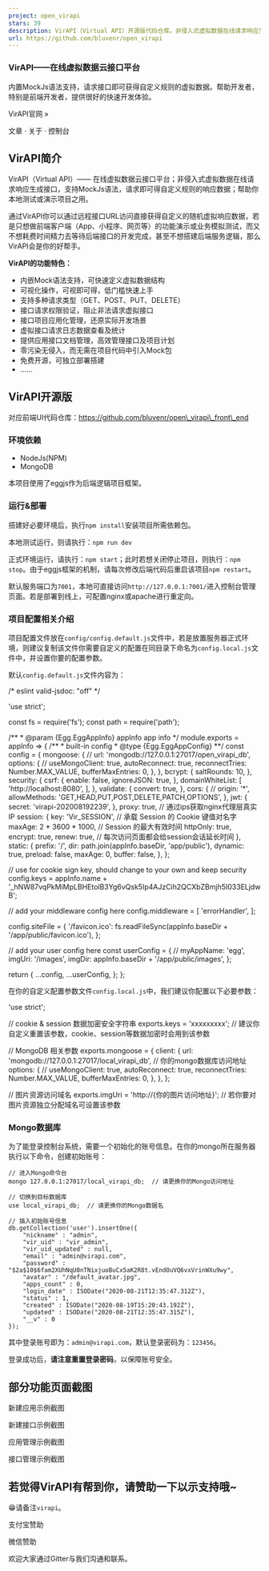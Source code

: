 ```yaml
---
project: open_virapi
stars: 39
description: VirAPI（Virtual API）开源版代码仓库。非侵入式虚拟数据在线请求响应生成接口，支持MockJs语法，请求即可得自定义规则的响应数据。帮助开发者，特别是前端开发者，提供很好的快速开发体验。在线服务请访问：http://virapi.com/
url: https://github.com/bluvenr/open_virapi
---
```


### VirAPI——在线虚拟数据云接口平台

内置MockJs语法支持，请求接口即可获得自定义规则的虚拟数据。帮助开发者，特别是前端开发者，提供很好的快速开发体验。

VirAPI官网 »

  

文章 · 关于 · 控制台

  

VirAPI简介
--------

VirAPI（Virtual API）—— 在线虚拟数据云接口平台；非侵入式虚拟数据在线请求响应生成接口，支持MockJs语法，请求即可得自定义规则的响应数据；帮助你本地测试或演示项目之用。

通过VirAPI你可以通过远程接口URL访问直接获得自定义的随机虚拟响应数据，若是只想做前端客户端（App、小程序、网页等）的功能演示或业务模拟测试，而又不想耗费时间精力去等待后端接口的开发完成，甚至不想搭建后端服务逻辑，那么VirAPI会是你的好帮手。

**VirAPI的功能特色：**

-   内嵌Mock语法支持，可快速定义虚拟数据结构
-   可视化操作，可视即可得，低门槛快速上手
-   支持多种请求类型（GET、POST、PUT、DELETE）
-   接口请求权限验证，阻止非法请求虚拟接口
-   接口项目应用化管理，还原实际开发场景
-   虚拟接口请求日志数据查看及统计
-   提供应用接口文档管理，高效管理接口及项目计划
-   零污染无侵入，而无需在项目代码中引入Mock包
-   免费开源，可独立部署搭建
-   ......

  

VirAPI开源版
---------

对应前端UI代码仓库：https://github.com/bluvenr/open\_virapi\_front\_end

### 环境依赖

-   NodeJs(NPM)
-   MongoDB

本项目使用了eggjs作为后端逻辑项目框架。

### 运行&部署

搭建好必要环境后，执行`npm install`安装项目所需依赖包。

本地测试运行，则请执行：`npm run dev`

正式环境运行，请执行：`npm start`；此时若想关闭停止项目，则执行：`npm stop`。由于eggjs框架的机制，请每次修改后端代码后重启该项目`npm restart`。

默认服务端口为`7001`，本地可直接访问`http://127.0.0.1:7001/`进入控制台管理页面。若是部署到线上，可配置nginx或apache进行重定向。

### 项目配置相关介绍

项目配置文件放在`config/config.default.js`文件中，若是放置服务器正式环境，则建议复制该文件你需要自定义的配置在同目录下命名为`config.local.js`文件中，并设置你要的配置参数。

默认`config.default.js`文件内容为：

/\* eslint valid-jsdoc: "off" \*/

'use strict';

const fs \= require('fs');
const path \= require('path');

/\*\*
 \* @param {Egg.EggAppInfo} appInfo app info
 \*/
module.exports \= appInfo \=> {
  /\*\*
   \* built-in config
   \* @type {Egg.EggAppConfig}
   \*\*/
  const config \= {
    mongoose: {
      // url: 'mongodb://127.0.0.1:27017/open\_virapi\_db',
      options: {
        // useMongoClient: true,
        autoReconnect: true,
        reconnectTries: Number.MAX\_VALUE,
        bufferMaxEntries: 0,
      },
    },
    bcrypt: {
      saltRounds: 10,
    },
    security: {
      csrf: {
        enable: false,
        ignoreJSON: true,
      },
      domainWhiteList: \[
        'http://localhost:8080',
      \],
    },
    validate: {
      convert: true,
    },
    cors: {
      // origin: '\*',
      allowMethods: 'GET,HEAD,PUT,POST,DELETE,PATCH,OPTIONS',
    },
    jwt: {
      secret: 'virapi-202008192239',
    },
    proxy: true, // 通过ips获取nginx代理层真实IP
    session: {
      key: 'Vir\_SESSION', // 承载 Session 的 Cookie 键值对名字
      maxAge: 2 \* 3600 \* 1000, // Session 的最大有效时间
      httpOnly: true,
      encrypt: true,
      renew: true, // 每次访问页面都会给session会话延长时间
    },
    static: {
      prefix: '/',
      dir: path.join(appInfo.baseDir, 'app/public'),
      dynamic: true,
      preload: false,
      maxAge: 0,
      buffer: false,
    },
  };

  // use for cookie sign key, should change to your own and keep security
  config.keys \= appInfo.name + '\_hNW87vqPkMiMpLBHEtolB3Yg6vQsk5Ip4AJzCih2QCXbZBmjh5I033ELjdwB';

  // add your middleware config here
  config.middleware \= \[
    'errorHandler',
  \];

  config.siteFile \= {
    '/favicon.ico': fs.readFileSync(appInfo.baseDir + '/app/public/favicon.ico'),
  };

  // add your user config here
  const userConfig \= {
    // myAppName: 'egg',
    imgUri: '/images',
    imgDir: appInfo.baseDir + '/app/public/images',
  };

  return {
    ...config,
    ...userConfig,
  };
};

在你的自定义配置参数文件`config.local.js`中，我们建议你配置以下必要参数：

'use strict';

// cookie & session 数据加密安全字符串
exports.keys \= 'xxxxxxxxx';   // 建议你自定义重置该参数，cookie、session等数据加密时会用到该参数

// MongoDB 相关参数
exports.mongoose \= {
  client: {
    url: 'mongodb://127.0.0.1:27017/local\_virapi\_db',   // 你的mongo数据库访问地址
    options: {
      // useMongoClient: true,
      autoReconnect: true,
      reconnectTries: Number.MAX\_VALUE,
      bufferMaxEntries: 0,
    },
  },
};

// 图片资源访问域名
exports.imgUri \= 'http://{你的图片访问地址}';    // 若你要对图片资源独立分配域名可设置该参数

### Mongo数据库

为了能登录控制台系统，需要一个初始化的账号信息。在你的mongo所在服务器执行以下命令，创建初始账号：

```
// 进入Mongo命令台
mongo 127.0.0.1:27017/local_virapi_db;  // 请更换你的Mongo访问地址

// 切换到目标数据库
use local_virapi_db;  // 请更换你的Mongo数据名

// 插入初始账号信息
db.getCollection('user').insertOne({
    "nickname" : "admin",
    "vir_uid" : "vir_admin",
    "vir_uid_updated" : null,
    "email" : "admin@virapi.com",
    "password" : "$2a$10$6fam2XUhNqU0nTNixjuoBuCx5aK2R8t.vEndOuVQ6vxVrinWXu9wy",
    "avatar" : "/default_avatar.jpg",
    "apps_count" : 0,
    "login_date" : ISODate("2020-08-21T12:35:47.312Z"),
    "status" : 1,
    "created" : ISODate("2020-08-19T15:20:43.192Z"),
    "updated" : ISODate("2020-08-21T12:35:47.315Z"),
    "__v" : 0
});
```

其中登录账号即为：`admin@virapi.com`，默认登录密码为：`123456`。

登录成功后，**请注意重置登录密码**，以保障账号安全。

  

部分功能页面截图
--------

新建应用示例截图

新建接口示例截图

应用管理示例截图

接口管理示例截图

  
  

若觉得VirAPI有帮到你，请赞助一下以示支持哦~
-------------------------

😁请备注`virapi`。

支付宝赞助

微信赞助

  
  

欢迎大家通过Gitter与我们沟通和联系。
